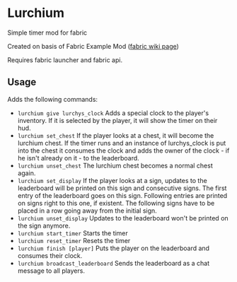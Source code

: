 # Lurchium

Simple timer mod for fabric

Created on basis of Fabric Example Mod ([fabric wiki page](https://fabricmc.net/wiki/tutorial:setup))

Requires fabric launcher and fabric api.

## Usage

Adds the following commands:

- `lurchium give lurchys_clock` Adds a special clock to the player's inventory. If it is selected by the player, it will show the timer on their hud.
- `lurchium set_chest` If the player looks at a chest, it will become the lurchium chest. If the timer runs and an instance of lurchys_clock is put into the chest it consumes the clock and adds the owner of the clock - if he isn't already on it - to the leaderboard.
- `lurchium unset_chest` The lurchium chest becomes a normal chest again.
- `lurchium set_display` If the player looks at a sign, updates to the leaderboard will be printed on this sign and consecutive signs. The first entry of the leaderboard goes on this sign. Following entries are printed on signs right to this one, if existent. The following signs have to be placed in a row going away from the initial sign.
- `lurchium unset_display` Updates to the leaderboard won't be printed on the sign anymore.
- `lurchium start_timer` Starts the timer
- `lurchium reset_timer` Resets the timer
- `lurchium finish [player]` Puts the player on the leaderboard and consumes their clock.
- `lurchium broadcast_leaderboard` Sends the leaderboard as a chat message to all players. 

